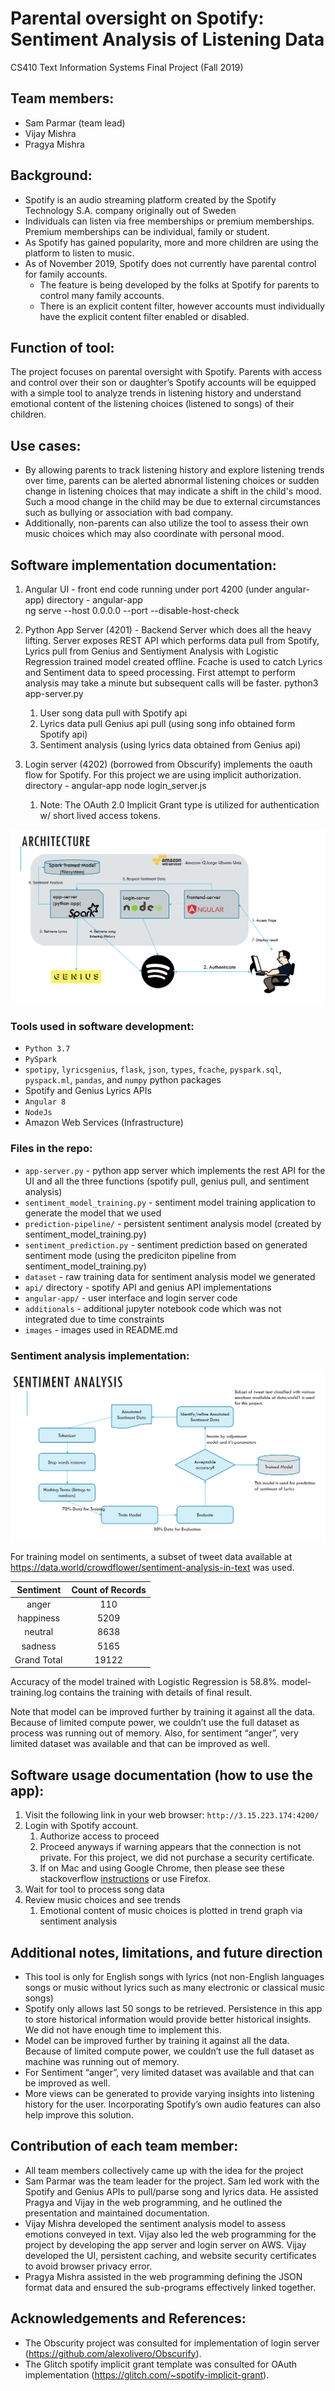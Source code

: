 # Parental oversight on Spotify: Sentiment Analysis of Listening Data
CS410 Text Information Systems Final Project (Fall 2019)

## Team members: 
* Sam Parmar (team lead)
* Vijay Mishra 
* Pragya Mishra 

## Background:
* Spotify is an audio streaming platform created by the Spotify Technology S.A. company originally
out of Sweden
* Individuals can listen via free memberships or premium memberships. Premium memberships can
be individual, family or student.
* As Spotify has gained popularity, more and more children are using the platform to listen to music.
* As of November 2019, Spotify does not currently have parental control for family accounts.
   * The feature is being developed by the folks at Spotify for parents to control many family accounts. 
   * There is an explicit content filter, however accounts must individually have the explicit content filter enabled or disabled.

## Function of tool:
The project focuses on parental oversight with Spotify. Parents with access and control over their son or daughter’s Spotify accounts will be equipped with a simple tool to analyze trends in listening history and understand emotional content of the listening choices (listened to songs) of their children. 

## Use cases: 
* By allowing parents to track listening history and explore listening trends over time, parents can be alerted  abnormal listening choices or sudden change in listening choices that may indicate a shift in the child's mood. Such a mood change in the child may be due to external circumstances such as bullying or association with bad company. 
* Additionally, non-parents can also utilize the tool to assess their own music choices which may also coordinate with personal mood. 

## Software implementation documentation:
1. Angular UI - front end code running under port 4200 (under angular-app)
directory - angular-app  
ng serve --host 0.0.0.0 --port <port> --disable-host-check

2. Python App Server (4201) - Backend Server which does all the heavy lifting. Server exposes REST API which performs data pull from Spotify, Lyrics pull from Genius and Sentiyment Analysis with Logistic Regression trained model created offline. Fcache is used to catch Lyrics and Sentiment data to speed processing. First attempt to perform analysis may take a minute but subsequent calls will be faster. 
python3 app-server.py  
   1. User song data pull with Spotify api
   1. Lyrics data pull Genius api pull (using song info obtained form Spotify api)
   1. Sentiment analysis (using lyrics data obtained from Genius api)
 
3. Login server (4202) (borrowed from Obscurify) implements the oauth flow for Spotify. For this project we are using implicit authorization.
directory - angular-app
node login_server.js <client id> <secret>
   1. Note: The OAuth 2.0 Implicit Grant type is utilized for authentication w/ short lived access tokens.

![Architecture!](images/architecture.PNG)
### Tools used in software development: 
* `Python 3.7`
* `PySpark`
* `spotipy`, `lyricsgenius`, `flask`, `json`, `types`, `fcache`, `pyspark.sql`, `pyspack.ml`, `pandas`, and `numpy`  python packages
* Spotify and Genius Lyrics APIs
* `Angular 8`
* `NodeJs`
* Amazon Web Services (Infrastructure)
 
### Files in the repo:
* `app-server.py` - python app server which implements the rest API for the UI and all the three functions (spotify pull, genius pull, and sentiment analysis)
* `sentiment_model_training.py` - sentiment model training application to generate the model that we used
* `prediction-pipeline/` - persistent sentiment analysis model (created by sentiment_model_training.py)
* `sentiment_prediction.py` - sentiment prediction based on generated sentiment mode (using the prediciton pipeline from sentiment_model_training.py)
* `dataset` - raw training data for sentiment analysis model we generated
* `api/` directory - spotify API and genius API implementations 
* `angular-app/` - user interface and login server code 
* `additionals` - additional jupyter notebook code which was not integrated due to time constraints
* `images` - images used in README.md


### Sentiment analysis implementation:
![Sentiment Analysis Flow!](images/SentimentAnalysisFlow.PNG)


For training model on sentiments, a subset of tweet data available at https://data.world/crowdflower/sentiment-analysis-in-text was used. 

| Sentiment | Count of Records |
| :---: | :---: |
|anger	| 110 
|happiness	| 5209 
|neutral	| 8638 
|sadness	| 5165 
|Grand Total	| 19122 

Accuracy of the model trained with Logistic Regression is 58.8%. model-training.log contains the training with details of final result.

Note that model can be improved further by training it against all the data. Because of limited compute power, we couldn’t use the full dataset as process was running out of memory. Also, for sentiment “anger”, very limited dataset was available and that can be improved as well. 


## Software usage documentation (how to use the app):
1. Visit the following link in your web browser: `http://3.15.223.174:4200/`
1. Login with Spotify account. 
    1. Authorize access to proceed
    1. Proceed anyways if warning appears that the connection is not private. For this project, we did not purchase a security certificate. 
    1. If on Mac and using Google Chrome, then please see these stackoverflow [instructions](https://stackoverflow.com/questions/58802767/no-proceed-anyway-option-on-neterr-cert-invalid-in-chrome-on-macos) or use Firefox.
1. Wait for tool to process song data
1. Review music choices and see trends
   1. Emotional content of music choices is plotted in trend graph via sentiment analysis
   
## Additional notes, limitations, and future direction
* This tool is only for English songs with lyrics (not non-English languages songs or music without lyrics such as many electronic or classical music songs)
* Spotify only allows last 50 songs to be retrieved. Persistence in this app to store
historical information would provide better historical insights. We did not have enough
time to implement this.
* Model can be improved further by training it against all the data. Because of limited
compute power, we couldn’t use the full dataset as machine was running out of
memory.
* For Sentiment “anger”, very limited dataset was available and that can be improved
as well.
* More views can be generated to provide varying insights into listening history for the
user. Incorporating Spotify’s own audio features can also help improve this solution.


## Contribution of each team member:
* All team members collectively came up with the idea for the project
* Sam Parmar was the team leader for the project. Sam led work with the Spotify and Genius APIs to pull/parse song and lyrics data. He  assisted Pragya and Vijay in the web programming, and he outlined the presentation and maintained documentation. 
* Vijay Mishra developed the sentiment analysis model to assess emotions conveyed in text. Vijay also led the  web programming for the project by developing the app server and login server on AWS. Vijay developed the UI, persistent caching, and website security certificates to avoid browser privacy error. 
* Pragya Mishra assisted in the web programming defining the JSON format data and ensured the sub-programs effectively linked together.

## Acknowledgements and References:
* The Obscurity project was consulted for implementation of login server (https://github.com/alexolivero/Obscurify).
* The Glitch spotify implicit grant template was consulted for OAuth implementation (https://glitch.com/~spotify-implicit-grant).
